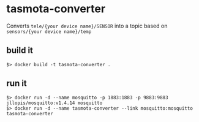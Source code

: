 # tasmota-converter

Converts `tele/{your device name}/SENSOR` into a topic based on `sensors/{your device name}/temp`

## build it

```
$> docker build -t tasmota-converter .
```

## run it

```
$> docker run -d --name mosquitto -p 1883:1883 -p 9883:9883 jllopis/mosquitto:v1.4.14 mosquitto
$> docker run -d --name tasmota-converter --link mosquitto:mosquitto tasmota-converter
```
